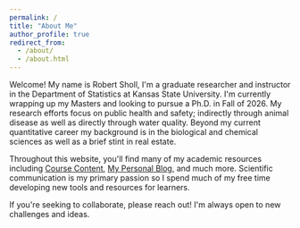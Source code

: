 ```yaml
---
permalink: /
title: "About Me"
author_profile: true
redirect_from: 
  - /about/
  - /about.html
---
```


Welcome! My name is Robert Sholl, I'm a graduate researcher and instructor in the Department of Statistics at Kansas State University. I'm currently wrapping up my Masters and looking to pursue a Ph.D. in Fall of 2026. My research efforts focus on public health and safety; indirectly through animal disease as well as directly through water quality. Beyond my current quantitative career my background is in the biological and chemical sciences as well as a brief stint in real estate. 

Throughout this website, you'll find many of my academic resources including [Course Content](https://rmshksu.github.io/teaching/), [My Personal Blog](https://runningragged.vercel.app), and much more. Scientific communication is my primary passion so I spend much of my free time developing new tools and resources for learners. 

If you're seeking to collaborate, please reach out! I'm always open to new challenges and ideas.


